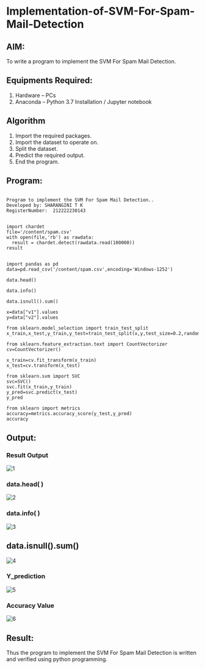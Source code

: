 # Implementation-of-SVM-For-Spam-Mail-Detection

## AIM:
To write a program to implement the SVM For Spam Mail Detection.

## Equipments Required:
1. Hardware – PCs
2. Anaconda – Python 3.7 Installation / Jupyter notebook

## Algorithm
1. Import the required packages.
2. Import the dataset to operate on.
3. Split the dataset.
4. Predict the required output.
5. End the program.
 

## Program:
```

Program to implement the SVM For Spam Mail Detection..
Developed by: SHARANGINI T K
RegisterNumber:  212222230143


import chardet
file='/content/spam.csv'
with open(file,'rb') as rawdata:
  result = chardet.detect(rawdata.read(100000))
result


import pandas as pd
data=pd.read_csv('/content/spam.csv',encoding='Windows-1252')

data.head()

data.info()

data.isnull().sum()

x=data["v1"].values
y=data["v2"].values

from sklearn.model_selection import train_test_split
x_train,x_test,y_train,y_test=train_test_split(x,y,test_size=0.2,random_state=0)

from sklearn.feature_extraction.text import CountVectorizer
cv=CountVectorizer()

x_train=cv.fit_transform(x_train)
x_test=cv.transform(x_test)

from sklearn.svm import SVC
svc=SVC()
svc.fit(x_train,y_train)
y_pred=svc.predict(x_test)
y_pred

from sklearn import metrics
accuracy=metrics.accuracy_score(y_test,y_pred)
accuracy

```

## Output:

### Result Output
![1](https://github.com/hariprasath5106/Implementation-of-SVM-For-Spam-Mail-Detection/assets/111515488/2ee73eb9-9122-4bbe-a23c-b3dc6b77e870)

### data.head( )
![2](https://github.com/hariprasath5106/Implementation-of-SVM-For-Spam-Mail-Detection/assets/111515488/f881ca6c-0838-41c6-ab4d-53e38016911e)

### data.info( )
![3](https://github.com/hariprasath5106/Implementation-of-SVM-For-Spam-Mail-Detection/assets/111515488/bc457dd4-2cf4-4bc9-a57f-f31370925bf5)

## data.isnull().sum()
![4](https://github.com/hariprasath5106/Implementation-of-SVM-For-Spam-Mail-Detection/assets/111515488/ecc04c7e-7e51-4539-b588-796875b3da9b)

### Y_prediction
![5](https://github.com/hariprasath5106/Implementation-of-SVM-For-Spam-Mail-Detection/assets/111515488/45b6bf1f-f929-417c-9239-bcb82827824c)

### Accuracy Value
![6](https://github.com/hariprasath5106/Implementation-of-SVM-For-Spam-Mail-Detection/assets/111515488/c7d01baa-d8ff-4bde-9904-4bbcfcad44b6)

## Result:
Thus the program to implement the SVM For Spam Mail Detection is written and verified using python programming.
